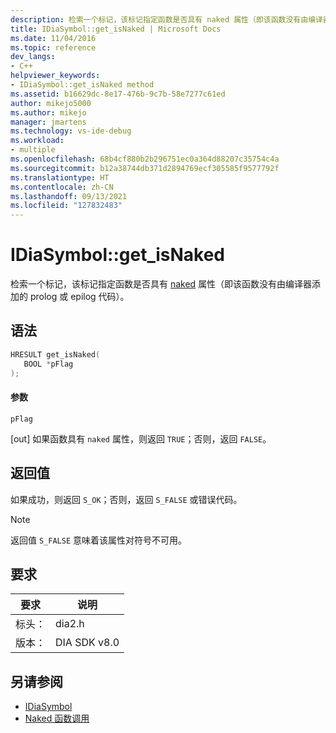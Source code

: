 ```yaml
---
description: 检索一个标记，该标记指定函数是否具有 naked 属性（即该函数没有由编译器添加的 prolog 或 epilog 代码）。
title: IDiaSymbol::get_isNaked | Microsoft Docs
ms.date: 11/04/2016
ms.topic: reference
dev_langs:
- C++
helpviewer_keywords:
- IDiaSymbol::get_isNaked method
ms.assetid: b16629dc-8e17-476b-9c7b-58e7277c61ed
author: mikejo5000
ms.author: mikejo
manager: jmartens
ms.technology: vs-ide-debug
ms.workload:
- multiple
ms.openlocfilehash: 68b4cf880b2b296751ec0a364d88207c35754c4a
ms.sourcegitcommit: b12a38744db371d2894769ecf305585f9577792f
ms.translationtype: HT
ms.contentlocale: zh-CN
ms.lasthandoff: 09/13/2021
ms.locfileid: "127832483"
---
```

# <a name="idiasymbolget_isnaked"></a>IDiaSymbol::get_isNaked
检索一个标记，该标记指定函数是否具有 [naked](/cpp/cpp/naked-cpp) 属性（即该函数没有由编译器添加的 prolog 或 epilog 代码）。

## <a name="syntax"></a>语法

```C++
HRESULT get_isNaked(
   BOOL *pFlag
);
```

#### <a name="parameters"></a>参数
 `pFlag`

[out] 如果函数具有 `naked` 属性，则返回 `TRUE`；否则，返回 `FALSE`。

## <a name="return-value"></a>返回值
 如果成功，则返回 `S_OK`；否则，返回 `S_FALSE` 或错误代码。

> [!NOTE]
> 返回值 `S_FALSE` 意味着该属性对符号不可用。

## <a name="requirements"></a>要求

|要求|说明|
|-----------------|-----------------|
|标头：|dia2.h|
|版本：|DIA SDK v8.0|

## <a name="see-also"></a>另请参阅
- [IDiaSymbol](../../debugger/debug-interface-access/idiasymbol.md)
- [Naked 函数调用](/cpp/cpp/naked-function-calls)
